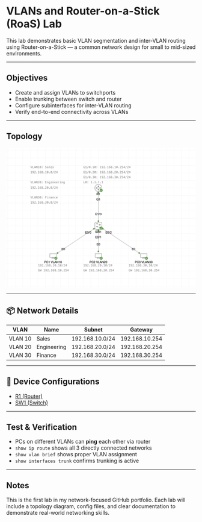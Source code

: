 # VLANs and Router-on-a-Stick (RoaS) Lab

This lab demonstrates basic VLAN segmentation and inter-VLAN routing using Router-on-a-Stick — a common network design for small to mid-sized environments.

---

## Objectives

- Create and assign VLANs to switchports
- Enable trunking between switch and router
- Configure subinterfaces for inter-VLAN routing
- Verify end-to-end connectivity across VLANs

---

## Topology

![Topology Diagram](Lab-Topology.png)

---

## 📦 Network Details

| VLAN     | Name        | Subnet            | Gateway             |
|----------|-------------|-------------------|---------------------|
| VLAN 10  | Sales       | 192.168.10.0/24   | 192.168.10.254      |
| VLAN 20  | Engineering | 192.168.20.0/24   | 192.168.20.254      |
| VLAN 30  | Finance     | 192.168.30.0/24   | 192.168.30.254      |

---

## 🔧 Device Configurations

- [R1 (Router)](configs/R1.txt)
- [SW1 (Switch)](configs/SW1.txt)

---

## Test & Verification

- PCs on different VLANs can **ping** each other via router
- `show ip route` shows all 3 directly connected networks
- `show vlan brief` shows proper VLAN assignment
- `show interfaces trunk` confirms trunking is active

---

## Notes

This is the first lab in my network-focused GitHub portfolio. Each lab will include a topology diagram, config files, and clear documentation to demonstrate real-world networking skills.
